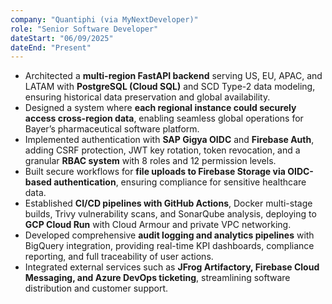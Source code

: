 ```yaml
---
company: "Quantiphi (via MyNextDeveloper)"
role: "Senior Software Developer"
dateStart: "06/09/2025"
dateEnd: "Present"
---
```


- Architected a **multi-region FastAPI backend** serving US, EU, APAC, and LATAM with **PostgreSQL (Cloud SQL)** and SCD Type-2 data modeling, ensuring historical data preservation and global availability.  
- Designed a system where **each regional instance could securely access cross-region data**, enabling seamless global operations for Bayer’s pharmaceutical software platform.  
- Implemented authentication with **SAP Gigya OIDC** and **Firebase Auth**, adding CSRF protection, JWT key rotation, token revocation, and a granular **RBAC system** with 8 roles and 12 permission levels.  
- Built secure workflows for **file uploads to Firebase Storage via OIDC-based authentication**, ensuring compliance for sensitive healthcare data.  
- Established **CI/CD pipelines with GitHub Actions**, Docker multi-stage builds, Trivy vulnerability scans, and SonarQube analysis, deploying to **GCP Cloud Run** with Cloud Armour and private VPC networking.  
- Developed comprehensive **audit logging and analytics pipelines** with BigQuery integration, providing real-time KPI dashboards, compliance reporting, and full traceability of user actions.  
- Integrated external services such as **JFrog Artifactory, Firebase Cloud Messaging, and Azure DevOps ticketing**, streamlining software distribution and customer support.  
